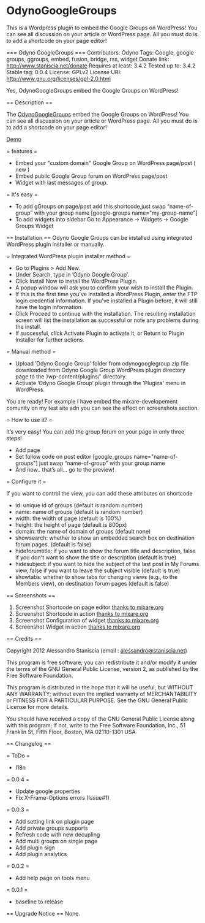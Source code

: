 OdynoGoogleGroups
=================

This is  a Wordpress plugin to embed the Google Groups on WordPress! You can see all discussion on your article or WordPress page. All you must do is to add a shortcode on your page editor!

=== Odyno GoogleGroups ===
Contributors: Odyno
Tags: Google, google groups, ggroups, embed, fusion, bridge, rss, widget
Donate link: http://www.staniscia.net/donate
Requires at least: 3.4.2
Tested up to: 3.4.2
Stable tag: 0.0.4
License: GPLv2
License URI: http://www.gnu.org/licenses/gpl-2.0.html

Yes, OdynoGoogleGroups embed the Google Groups on WordPress!

== Description ==

The [OdynoGoogleGroups](http://www.staniscia.net/odynogooglegroups/) embed the Google Groups on WordPress! You can see all discussion on your article or WordPress page. All you must do is to add a shortcode on your page editor!

 [Demo](http://www.staniscia.net/demo-odyno-googlegroups/)

= features =

* Embed your "custom domain" Google Group on WordPress page/post ( new )
* Embed public Google Group forum on WordPress page/post
* Widget with last messages of group.

= It's easy =

* To add gGroups on page/post add this shortcode,just swap “name-of-group” with your group name [google-groups name="my-group-name"]
* To add widgets into sidebar Go to Appearance -> Widgets -> Google Groups Widget

== Installation ==
Odyno Google Groups can be installed using integrated WordPress plugin installer or manually.

= Integrated WordPress plugin installer method =

* Go to Plugins > Add New.
* Under Search, type in ’Odyno Google Group’.
* Click Install Now to install the WordPress Plugin.
* A popup window will ask you to confirm your wish to install the Plugin.
* If this is the first time you've installed a WordPress Plugin, enter the FTP login credential information. If you've installed a Plugin before, it will still have the login information.
* Click Proceed to continue with the installation. The resulting installation screen will list the installation as successful or note any problems during the install.
* If successful, click Activate Plugin to activate it, or Return to Plugin Installer for further actions.

= Manual method =

* Upload ’Odyno Google Group’ folder from odynogooglegroup.zip file downloaded from Odyno Google Group WordPress plugin directory page to the ’/wp-content/plugins/’ directory.
* Activate ’Odyno Google Group’ plugin through the ’Plugins’ menu in WordPress.

You are ready! For example I have embed the mixare-developement comunity on my test site adn you can see the effect on screenshots section.

= How to use it? =

It’s very easy! You can add the group forum on your page in only three steps!

   * Add page
   * Set follow code on post editor [google_groups name="name-of-groups"] just swap “name-of-group” with your group name
   * And now.. that’s all… go to the preview!

= Configure it =

If you want to control the view, you can add these attributes on shortcode
   
* id: unique id of groups (default is random number)
* name: name of groups (default is random number)
* width: the width of page (default is 100%)
* height: the height of page (default is 800px)
* domain: the name of domain of groups (default none)
* showsearch: whether to show an embedded search box on destination forum pages. (default is false)
* hideforumtitle: if you want to show the forum title and description, false if you don't want to show the title or description (default is true)
* hidesubject:  if you want to hide the subject of the last post in My Forums view, false if you want to leave the subject visible (default is true)
* showtabs: whether to show tabs for changing views (e.g., to the Members view), on destination forum pages (default is false)



== Screenshots ==

1. Screenshot Shortcode on page editor [thanks to mixare.org](http://www.mixare.org)
2. Screenshot Shortcode in action [thanks to mixare.org](http://www.mixare.org)
3. Screenshot Configuration of widget [thanks to mixare.org](http://www.mixare.org)
4. Screenshot Widget in action [thanks to mixare.org](http://www.mixare.org)


== Credits ==


Copyright 2012  Alessandro Staniscia  (email : alessandro@staniscia.net)

This program is free software; you can redistribute it and/or modify
it under the terms of the GNU General Public License, version 2, as
published by the Free Software Foundation.

This program is distributed in the hope that it will be useful,
but WITHOUT ANY WARRANTY; without even the implied warranty of
MERCHANTABILITY or FITNESS FOR A PARTICULAR PURPOSE.  See the
GNU General Public License for more details.

You should have received a copy of the GNU General Public License
along with this program; if not, write to the Free Software
Foundation, Inc., 51 Franklin St, Fifth Floor, Boston, MA  02110-1301  USA


== Changelog ==

= ToDo =
* I18n

= 0.0.4 =
* Update google properties
* Fix X-Frame-Options errors (Issue#1)

= 0.0.3 =
* Add setting link on plugin page
* Add private groups supports
* Refresh code with new decupling
* Add multi groups on single page
* Add plugin sign
* Add plugin analytics

= 0.0.2 =
* Add help page on tools menu

= 0.0.1 =
* baseline to release

 == Upgrade Notice ==
None.
